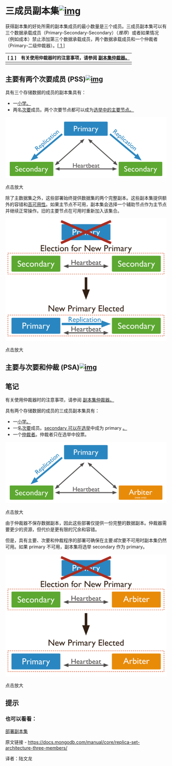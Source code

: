 # 三成员副本集[![img](https://www.mongodb.com/docs/manual/assets/link.svg)](https://www.mongodb.com/docs/manual/core/replica-set-architecture-three-members/#three-member-replica-sets)

获得副本集的好处所需的副本集成员的最小数量是三个成员。三成员副本集可以有三个数据承载成员（Primary-Secondary-Secondary）（*推荐*）或者如果情况（例如成本）禁止添加第三个数据承载成员，两个数据承载成员和一个仲裁者（Primary-二级仲裁器）。[[ 1 \]](https://www.mongodb.com/docs/manual/core/replica-set-architecture-three-members/#footnote-arbiter-considerations)

| [ [1](https://www.mongodb.com/docs/manual/core/replica-set-architecture-three-members/#ref-arbiter-considerations-id1) ] | 有关使用仲裁器时的注意事项，请参阅 [副本集仲裁器。](https://www.mongodb.com/docs/manual/core/replica-set-arbiter/) |
| ------------------------------------------------------------ | ------------------------------------------------------------ |
|                                                              |                                                              |



## 主要有两个次要成员 (PSS)[![img](https://www.mongodb.com/docs/manual/assets/link.svg)](https://www.mongodb.com/docs/manual/core/replica-set-architecture-three-members/#primary-with-two-secondary-members--p-s-s-)

具有三个存储数据的成员的副本集具有：

- 一[小学。](https://www.mongodb.com/docs/manual/core/replica-set-primary/)
- 两名[次要](https://www.mongodb.com/docs/manual/core/replica-set-secondary/)成员。两个次要节点都可以成为[选举中的主要节点。](https://www.mongodb.com/docs/manual/core/replica-set-elections/)

![由一个主节点和两个辅助节点组成的 3 成员副本集的示意图。](../../images/replica-set-architecture-three-members01.svg)

点击放大

除了主数据集之外，这些部署始终提供数据集的两个完整副本。这些副本集提供额外的容错和[高可用性](https://www.mongodb.com/docs/manual/core/replica-set-high-availability/#std-label-replica-set-failover)。如果主节点不可用，副本集会选择一个辅助节点作为主节点并继续正常操作。旧的主要节点在可用时重新加入该集合。

![新初选选举图。 在具有两个辅助副本的三成员副本集中，主副本变得不可访问。 主节点丢失会触发选举，其中一个从节点成为新的主节点](../../images/replica-set-architecture-three-members02.svg)

点击放大



## 主要与次要和仲裁 (PSA)[![img](https://www.mongodb.com/docs/manual/assets/link.svg)](https://www.mongodb.com/docs/manual/core/replica-set-architecture-three-members/#primary-with-a-secondary-and-an-arbiter--psa-)



## 笔记

有关使用仲裁器时的注意事项，请参阅 [副本集仲裁器。](https://www.mongodb.com/docs/manual/core/replica-set-arbiter/)

具有两个存储数据的成员的三成员副本集具有：

- 一[小学。](https://www.mongodb.com/docs/manual/core/replica-set-primary/)
- 一名[次要](https://www.mongodb.com/docs/manual/core/replica-set-secondary/)成员。[secondary 可以在选举](https://www.mongodb.com/docs/manual/core/replica-set-elections/)中成为 primary [。](https://www.mongodb.com/docs/manual/core/replica-set-elections/)
- 一个[仲裁者](https://www.mongodb.com/docs/manual/core/replica-set-arbiter/)。仲裁者只在选举中投票。

![由主节点、辅助节点和仲裁节点组成的副本集示意图。](../../images/replica-set-architecture-three-members03.svg)

点击放大

由于仲裁器不保存数据副本，因此这些部署仅提供一份完整的数据副本。仲裁器需要更少的资源，但代价是更有限的冗余和容错。

但是，具有主要、次要和仲裁程序的部署可确保在主要*或*次要不可用时副本集仍然可用。如果 primary 不可用，副本集将选举 secondary 作为 primary。

![新初选选举图。 在具有辅助节点和仲裁节点的三成员副本集中，主节点变得不可访问。 主节点丢失会触发次级节点成为新主节点的选举。](../../images/replica-set-architecture-three-members04.svg)

点击放大



## 提示

### 也可以看看：

[部署副本集](https://www.mongodb.com/docs/manual/tutorial/deploy-replica-set/)

原文链接 - https://docs.mongodb.com/manual/core/replica-set-architecture-three-members/ 

译者：陆文龙

